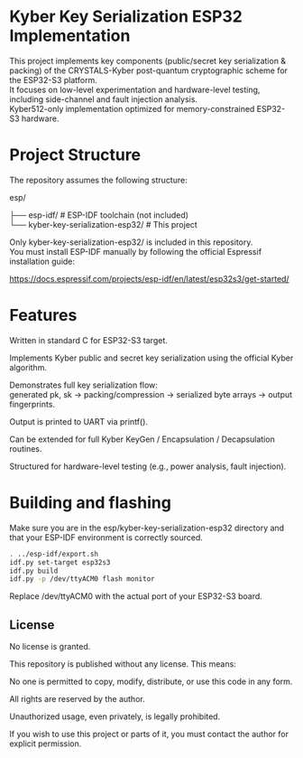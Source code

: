 # Kyber Key Serialization ESP32 Implementation
This project implements key components (public/secret key serialization & packing) of the CRYSTALS-Kyber post-quantum cryptographic scheme for the ESP32-S3 platform.  
It focuses on low-level experimentation and hardware-level testing, including side-channel and fault injection analysis.  
Kyber512-only implementation optimized for memory-constrained ESP32-S3 hardware.  

# Project Structure

The repository assumes the following structure:

esp/

├── esp-idf/                  # ESP-IDF toolchain (not included)  
└── kyber-key-serialization-esp32/ # This project  

Only kyber-key-serialization-esp32/ is included in this repository.  
You must install ESP-IDF manually by following the official Espressif installation guide:  

https://docs.espressif.com/projects/esp-idf/en/latest/esp32s3/get-started/

# Features

Written in standard C for ESP32-S3 target.  

Implements Kyber public and secret key serialization using the official Kyber algorithm.  

Demonstrates full key serialization flow:  
generated pk, sk → packing/compression → serialized byte arrays → output fingerprints.  

Output is printed to UART via printf().  

Can be extended for full Kyber KeyGen / Encapsulation / Decapsulation routines.  

Structured for hardware-level testing (e.g., power analysis, fault injection).  

# Building and flashing
Make sure you are in the esp/kyber-key-serialization-esp32 directory and that your ESP-IDF environment is correctly sourced.

```bash
. ../esp-idf/export.sh
idf.py set-target esp32s3
idf.py build
idf.py -p /dev/ttyACM0 flash monitor
```
Replace /dev/ttyACM0 with the actual port of your ESP32-S3 board.

## License

No license is granted.

This repository is published without any license. This means:

No one is permitted to copy, modify, distribute, or use this code in any form.

All rights are reserved by the author.

Unauthorized usage, even privately, is legally prohibited.

If you wish to use this project or parts of it, you must contact the author for explicit permission.
